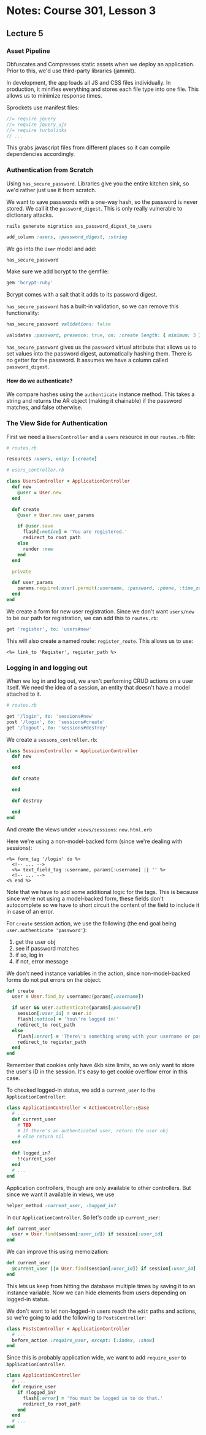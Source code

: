 # Notes: Course 301, Lesson 3

## Lecture 5

### Asset Pipeline

Obfuscates and Compresses static assets when we deploy an application. Prior to this, we'd use third-party libraries (jammit).

In development, the app loads all JS and CSS files individually. In production, it minifies everything and stores each file type into one file. This allows us to minimize response times.

Sprockets use manifest files:

```javascript
//= require jquery
//= require jquery_ujs
//= require turbolinks
// ...
```

This grabs javascript files from different places so it can compile dependencies accordingly.

### Authentication from Scratch

Using `has_secure_password`. Libraries give you the entire kitchen sink, so we'd rather just use it from scratch.

We want to save passwords with a one-way hash, so the password is never stored. We call it the `password_digest`. This is only really vulnerable to dictionary attacks.

```
rails generate migration ass_password_digest_to_users
```

```ruby
add_column :users, :password_digest, :string
```

We go into the `User` model and add:

```ruby
has_secure_password
```

Make sure we add bcrypt to the gemfile:

```ruby
gem 'bcrypt-ruby'
```

Bcrypt comes with a salt that it adds to its password digest.

`has_secure_password` has a built-in validation, so we can remove this functionality:

```ruby
has_secure_password validations: false

validates :password, presence: true, on: :create length: { minimum: 3 }
```

`has_secure_password` gives us the `password` virtual attribute that allows us to set values into the password digest, automatically hashing them. There is no getter for the password. It assumes we have a column called `password_digest`.

#### How do we authenticate?

We compare hashes using the `authenticate` instance method. This takes a string and returns the AR object (making it chainable) if the password matches, and false otherwise.

### The View Side for Authentication

First we need a `UsersController` and a `users` resource in our `routes.rb` file:

```ruby
# routes.rb

resources :users, only: [:create]
```

```ruby
# users_controller.rb

class UsersController < ApplicationController
  def new
    @user = User.new
  end

  def create
    @user = User.new user_params

    if @user.save
      flash[:notice] = 'You are registered.'
      redirect_to root_path
    else
      render :new
    end
  end

  private

  def user_params
    params.require(:user).permit(:username, :password, :phone, :time_zone)
  end
end
```

We create a form for new user registration. Since we don't want `users/new` to be our path for registration, we can add this to `routes.rb`:

```ruby
get 'register', to: 'users#new'
```

This will also create a named route: `register_route`. This allows us to use:

```erb
<%= link_to 'Register', register_path %>
```

### Logging in and logging out

When we log in and log out, we aren't performing CRUD actions on a user itself. We need the idea of a session, an entity that doesn't have a model attached to it.

```ruby
# routes.rb

get '/login', to: 'sessions#new'
post '/login', to: 'sessions#create'
get '/logout', to: 'sessions#destroy'
```

We create a `sessons_controller.rb`:

```ruby
class SessionsController < ApplicationController
  def new

  end

  def create

  end

  def destroy

  end
end
```

And create the views under `views/sessions`: `new.html.erb`

Here we're using a non-model-backed form (since we're dealing with sessions):

```erb
<%= form_tag '/login' do %>
  <!-- ... -->
  <%= text_field_tag :username, params[:username] || '' %>
  <!-- ... -->
<% end %>
```

Note that we have to add some additional logic for the tags. This is because since we're not using a model-backed form, these fields don't autocomplete so we have to short circuit the content of the field to include it in case of an error.

For `create` session action, we use the following (the end goal being `user.authenticate 'password'`):

1. get the user obj
2. see if password matches
3. if so, log in
4. if not, error message

We don't need instance variables in the action, since non-model-backed forms do not put errors on the object.

```ruby
def create
  user = User.find_by username:(params[:username])

  if user && user.authenticate(params[:password])
    session[:user_id] = user.id
    flash[:notice] = 'You\'re logged in!'
    redirect_to root_path
  else
    flash[:error] = 'There\'s something wrong with your username or password.'
    redirect_to register_path
  end
end
```

Remember that cookies only have 4kb size limits, so we only want to store the user's ID in the session. It's easy to get cookie overflow error in this case.

To checked logged-in status, we add  a `current_user` to the `ApplicationController`:

```ruby
class ApplicationController < ActionController::Base
  # ...
  def current_user
    # TBD
    # If there's an authenticated user, return the user obj
    # else return nil
  end

  def logged_in?
    !!current_user
  end
  # ...
end
```

Application controllers, though are only available to other controllers. But since we want it available in views, we use

```ruby
helper_method :current_user, :logged_in?
```

in our `ApplicationController`. So let's code up `current_user`:

```ruby
def current_user
  user = User.find(sesson[:user_id]) if session[:user_id]
end
```

We can improve this using memoization:

```ruby
def current_user
  @current_user ||= User.find(session[:user_id]) if session[:user_id]
end
```

This lets us keep from hitting the database multiple times by saving it to an instance variable. Now we can hide elements from users depending on logged-in status.

We don't want to let non-logged-in users reach the `edit` paths and actions, so we're going to add the following to `PostsController`:

```ruby
class PostsController < ApplicationController
  # ...
  before_action :require_user, except: [:index, :show]
end
```

Since this is probably application wide, we want to add `require_user` to `ApplicationController`.

```ruby
class ApplicationController
  # ...
  def require_user
    if !logged_in?
      flash[:error] = 'You must be logged in to do that.'
      redirect_to root_path
    end
  end
  # ...
end
```

